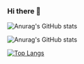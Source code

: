 ### Hi there 👋 

<!--
**buiawpkgew1/buiawpkgew1** is a ✨ _special_ ✨ repository because its `README.md` (this file) appears on your GitHub profile.

Here are some ideas to get you started:

- 🔭 我目前正在学习...
- 🌱 我目前正在学习 ...
- 👯 我正在寻找合作的机会......。
- 🤔 我正在寻找帮助 ...
- 💬 向我询问有关 ...
- 📫 如何联系我：......。
- 😄 人称代词: ...
- ⚡ 有趣的事实: ...
-->
![Anurag's GitHub stats](https://github-readme-stats.vercel.app/api?username=buiawpkgew1&count_private=true)

![Anurag's GitHub stats](https://github-readme-stats.vercel.app/api?username=buiawpkgew1&show_icons=true&theme=radical)

[![Top Langs](https://github-readme-stats.vercel.app/api/top-langs/?username=buiawpkgew1)](https://github.com/anuraghazra/github-readme-stats)
